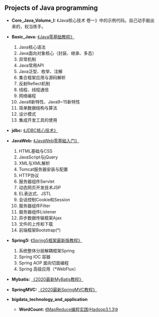 ## Projects of Java programming

- **Core_Java_Volume_I:** 《Java核心技术 卷一》中的示例代码。自己动手敲出来的，权当练手。

- **Basic_Java:** [《Java零基础教程》](https://www.bilibili.com/video/BV1Kb411W75N)
    1. Java核心语法
    2. Java面向对象核心（封装、继承、多态）
    3. 异常机制
    4. Java常用API
    5. Java泛型、枚举、注解
    6. 集合框架应用与源码解析
    7. 反射Reflect机制
    8. 线程、线程通信
    9. 网络编程
    10. Java8新特性、Java9~15新特性
    11. 简单数据结构与算法
    12. 设计模式 
    13. 集成开发工具的使用
  
- **jdbc:** [《JDBC核心技术》](https://www.bilibili.com/video/BV1eJ411c7rf)

- **JavaWeb:** [《JavaWeb零基础入门》](https://www.bilibili.com/video/BV1Y7411K7zz)
    1. HTML基础与CSS
    2. JavaScript与jQuery
    3. XML与XML解析
    4. Tomcat服务器安装与配置
    5. HTTP协议
    6. 服务器组件Servlet
    7. 动态网页开发技术JSP
    8. EL表达式、JSTL
    9. 会话控制Cookie和Session
    10. 服务器组件Filter
    11. 服务器组件Listener
    12. 异步数据传输框架Ajax
    13. 文件的上传和下载
    14. 前端框架Bootstrap(*)

- **Spring5:** [《Spring5框架最新版教程》](https://www.bilibili.com/video/BV1Vf4y127N5)
    1. 系统整体分层解耦框架Spring
    2. Spring IOC 容器
    3. Spring AOP 面向切面编程
    4. Spring 高级应用（*WebFlux）

- **Mybatis:** [《2020最新MyBatis教程》](https://www.bilibili.com/video/BV185411s7Ry)

- **SpringMVC:** [《2020最新SpringMVC教程》](https://www.bilibili.com/video/BV1sk4y167pD)

- **bigdata_technology_and_application**
    - **WordCount:** [《MapReduce编程实践(Hadoop3.1.3)》](http://dblab.xmu.edu.cn/blog/2481-2/)
